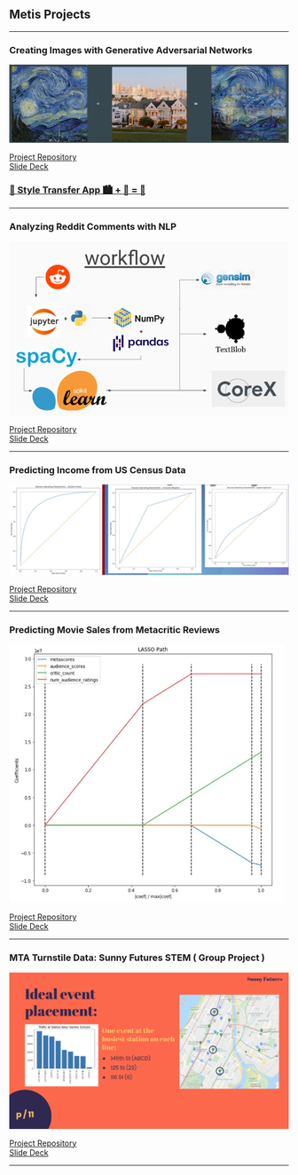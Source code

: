 ## Metis Projects

---

### Creating Images with Generative Adversarial Networks
<img src="images/capstone_thumbnail.png?raw=true"/>

[Project Repository](https://github.com/nhorton04/metis-projects/tree/main/5%20-%20Creating%20Images%20with%20GANs)
<br>
[Slide Deck](https://github.com/nhorton04/metis-projects/blob/main/5%20-%20Creating%20Images%20with%20GANs/Static_Capstone.pdf)

### [💈 Style Transfer App 🏙 + 🌌 = 🌃](http://18.188.208.188:8501/)

---
### Analyzing Reddit Comments with NLP
<img src="images/Screenshot from 2021-04-28 20-57-20.png?raw=true"/>

[Project Repository](https://github.com/nhorton04/metis-projects/tree/main/4%20-%20Analyzing%20Reddit%20Comments%20with%20NLP)
<br>
[Slide Deck](https://github.com/nhorton04/metis-projects/blob/main/4%20-%20Analyzing%20Reddit%20Comments%20with%20NLP/Presentation.pdf)

---

### Predicting Income from US Census Data

<img src="images/Screenshot from 2021-04-30 11-43-33.png?raw=true"/>

[Project Repository](https://github.com/nhorton04/metis-projects/tree/main/3%20-%20Predicting%20Income%20from%20US%20Census%20Data)
<br>
[Slide Deck](https://github.com/nhorton04/metis-projects/blob/main/3%20-%20Predicting%20Income%20from%20US%20Census%20Data/income_classification.pdf)

---

### Predicting Movie Sales from Metacritic Reviews

<img src="images/Screenshot from 2021-05-03 11-06-48.png?raw=true"/>

[Project Repository](https://github.com/nhorton04/metis-projects/tree/main/2%20-%20Predicting%20Movie%20Sales%20from%20Metacritic%20Reviews)
<br>
[Slide Deck](https://github.com/nhorton04/metis-projects/blob/main/2%20-%20Predicting%20Movie%20Sales%20from%20Metacritic%20Reviews/Box%20Office%20Prediction.pdf)

---


### MTA Turnstile Data: Sunny Futures STEM ( Group Project )

<img src="images/Screenshot from 2021-05-03 11-03-27.png?raw=true"/>

[Project Repository](https://github.com/nhorton04/metis-projects/tree/main/1%20-%20MTA%20Turnstile%20Data)
<br>
[Slide Deck](https://github.com/nhorton04/metis-projects/blob/main/1%20-%20MTA%20Turnstile%20Data/Sunny%20Futures%20STEM%20Project.pdf)

---
